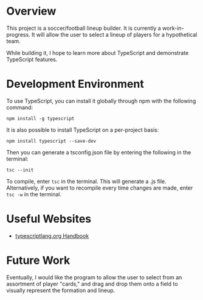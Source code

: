 # Overview

This project is a soccer/football lineup builder. It is currently a work-in-progress. It will allow the user to select a lineup of players for a hypothetical team.

While building it, I hope to learn more about TypeScript and demonstrate TypeScript features.

[](http://youtube.link.goes.here)

# Development Environment

To use TypeScript, you can install it globally through npm with the following command:

`npm install -g typescript`

It is also possible to install TypeScript on a per-project basis:

`npm install typescript --save-dev`

Then you can generate a tsconfig.json file by entering the following in the terminal:

`tsc --init`

To compile, enter `tsc` in the terminal. This will generate a .js file. Alternatively, if you want to recompile every time changes are made, enter `tsc -w` in the terminal.

# Useful Websites

- [typescriptlang.org Handbook](https://www.typescriptlang.org/docs/handbook/intro.html)


# Future Work

Eventually, I would like the program to allow the user to select from an assortment of player "cards," and drag and drop them onto a field to visually represent the formation and lineup.